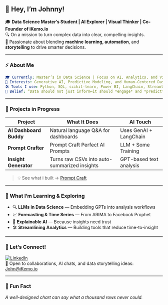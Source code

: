 ## 👋 Hey, I’m Johnny!

🎓 **Data Science Master’s Student | AI Explorer | Visual Thinker | Co-Founder of iKemo.io**  
🔍 On a mission to turn complex data into clear, compelling insights.  
🤖 Passionate about blending **machine learning, automation**, and **storytelling** to drive smarter decisions.

---

### ⚡ About Me
```yaml
🎓 Currently: Master’s in Data Science | Focus on AI, Analytics, and Visualization
🤖 Interests: Generative AI, Predictive Modeling, and Human-Centered Dashboards
🛠️ Tools I use: Python, SQL, scikit-learn, Power BI, LangChain, Streamlit
🔄 Belief: “Data should not just inform—it should *engage* and *predict*. ”
```

---

### 🚧 Projects in Progress

| Project | What It Does | AI Touch |
|--------|---------------|----------|
| **AI Dashboard Buddy** | Natural language Q&A for dashboards | Uses GenAI + LangChain |
| **Prompt Crafter** | Prompt Craft Perfect AI Prompts | LLM + Some Training |
| **Insight Generator** | Turns raw CSVs into auto-summarized insights | GPT-based text analysis |

> 💡 See what i built → [Prompt Craft](https://promptcraft.net/)

---

### 🧠 What I’m Learning & Exploring

- 🔍 **LLMs in Data Science** — Embedding GPTs into analysis workflows  
- 📈 **Forecasting & Time Series** — From ARIMA to Facebook Prophet  
- 🧬 **Explainable AI** — Because insights need trust  
- 🛠 **Streamlining Analytics** — Building tools that reduce time-to-insight

---

### 🔗 Let’s Connect!

[![LinkedIn](https://img.shields.io/badge/LinkedIn-blue?logo=linkedin&style=for-the-badge)](https://www.linkedin.com/in/johnnyrafael/)  
📢 Open to collaborations, AI chats, and data storytelling ideas: John@iKemo.io

---

### 💬 Fun Fact  
*A well-designed chart can say what a thousand rows never could.*


